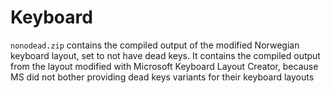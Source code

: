 # Keyboard

`nonodead.zip` contains the compiled output of the modified Norwegian keyboard layout, set to not have dead keys. It contains the compiled output from the layout modified with Microsoft Keyboard Layout Creator, because MS did not bother providing dead keys variants for their keyboard layouts
